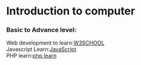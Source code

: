 # Introduction to computer

<h3>Basic to Advance level:</h3>
Web development to learn:<a href="www.w3school.com">W3SCHOOL</a><br>
Javascript Learn:<a href="www.javascript.info">JavaScript</a><br>
PHP learn:<a href="www.javascript.info">php learn</a>
